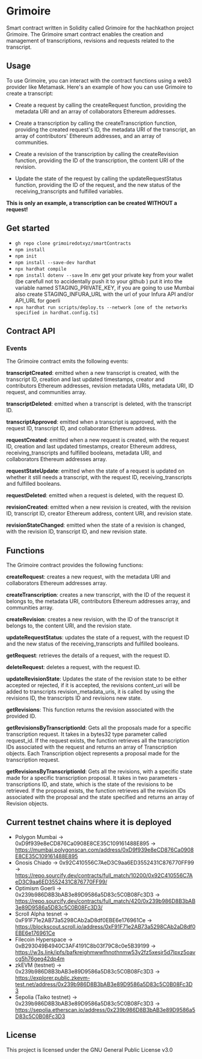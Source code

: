 # Grimoire
Smart contract written in Solidity called Grimoire for the hachkathon project Grimoire.
The Grimoire smart contract enables the creation and management of transcriptions, revisions and requests related to the transcript.

## Usage
To use Grimoire, you can interact with the contract functions using a web3 provider like Metamask. Here's an example of how you can use Grimoire to create a transcript:

* Create a request by calling the createRequest function, providing the metadata URI and an array of collaborators Ethereum addresses.

* Create a transcription by calling the createTranscription function, providing the created request's ID, the metadata URI of the transcript, an array of contributors' Ethereum addresses, and an array of communities.

* Create a revision of the transcription by calling the createRevision function, providing the ID of the transcription, the content URI of the revision.

* Update the state of the request by calling the updateRequestStatus function, providing the ID of the request, and the new status of the receiving_transcripts and fulfilled variables.

**This is only an example, a transcription can be created WITHOUT a request!**


## Get started

* `gh repo clone grimoiredotxyz/smartContracts`
* `npm install`
* `npm init`
* `npm install --save-dev hardhat`
* `npx hardhat compile`
* `npm install dotenv --save` In .env get your private key from your wallet (be carefull not to accidentally push it to your github ) put it into the variable named STAGING_PRIVATE_KEY, if you are going to use Mumbai also create STAGING_INFURA_URL with the url of your Infura API and/or API_URL for goerli 
* `npx hardhat run scripts/deploy.ts --network [one of the networks specified in hardhat.config.ts]`

## Contract API


### Events
The Grimoire contract emits the following events:

**transcriptCreated**: emitted when a new transcript is created, with the transcript ID, creation and last updated timestamps, creator and contributors Ethereum addresses, revision metadata URIs, metadata URI, ID request, and communities array.

**transcriptDeleted**: emitted when a transcript is deleted, with the transcript ID.

**transcriptApproved**: emitted when a transcript is approved, with the request ID, transcript ID, and collaborator Ethereum address.

**requestCreated**: emitted when a new request is created, with the request ID, creation and last updated timestamps, creator Ethereum address, receiving_transcripts and fulfilled booleans, metadata URI, and collaborators Ethereum addresses array.

**requestStateUpdate**: emitted when the state of a request is updated on whether it still needs a transcript, with the request ID, receiving_transcripts and fulfilled booleans.

**requestDeleted**: emitted when a request is deleted, with the request ID.

**revisionCreated**: emitted when a new revision is created, with the revision ID, transcript ID, creator Ethereum address, content URI, and revision state.

**revisionStateChanged**: emitted when the state of a revision is changed, with the revision ID, transcript ID, and new revision state.


## Functions
The Grimoire contract provides the following functions:

**createRequest**: creates a new request, with the metadata URI and collaborators Ethereum addresses array.

**createTranscription**: creates a new transcript, with the ID of the request it belongs to, the metadata URI, contributors Ethereum addresses array, and communities array.

**createRevision**: creates a new revision, with the ID of the transcript it belongs to, the content URI, and the revision state.

**updateRequestStatus**: updates the state of a request, with the request ID and the new status of the receiving_transcripts and fulfilled booleans.

**getRequest**: retrieves the details of a request, with the request ID.

**deleteRequest**: deletes a request, with the request ID.

**updateRevisionState**: Updates the state of the revision state to be either accepted or rejected, if it is accepted, the revisions content_uri will be added to transcripts revision_metadata_uris, it is called by using the revisions ID, the transcripts ID and revisions new state.

**getRevisions**: This function returns the revision associated with the provided ID.

**getRevisionsByTranscriptionId**: Gets all the proposals made for a specific transcription request. It takes in a bytes32 type parameter called request_id. If the request exists, the function retrieves all the transcription IDs associated with the request and returns an array of Transcription objects. Each Transcription object represents a proposal made for the transcription request.

**getRevisionsByTranscriptionId**: Gets all the revisions, with a specific state made for a specific transcription proposal. It takes in two parameters - transcriptions ID, and  state, which is the state of the revisions to be retrieved. If the proposal exists, the function retrieves all the revision IDs associated with the proposal and the state specified and returns an array of Revision objects.


## Current testnet chains where it is deployed
* Polygon Mumbai -> 0xD9f939e8eCD876Ca0908E8CE35C109161488E895 -> https://mumbai.polygonscan.com/address/0xD9f939e8eCD876Ca0908E8CE35C109161488E895
* Gnosis Chiado -> 0x92C410556C7AeD3C9aa6ED3552431C876770FF99 -> https://repo.sourcify.dev/contracts/full_match/10200/0x92C410556C7AeD3C9aa6ED3552431C876770FF99/ 
* Optimism Goerli -> 0x239b986D8B3bAB3e89D9586a5D83c5C0B08Fc3D3 -> https://repo.sourcify.dev/contracts/full_match/420/0x239b986D8B3bAB3e89D9586a5D83c5C0B08Fc3D3/
* Scroll Alpha tesnet -> 0xF91F71e2AB73a5298CAb2aD8df0EBE6e176961Ce -> https://blockscout.scroll.io/address/0xF91F71e2AB73a5298CAb2aD8df0EBE6e176961Ce
* Filecoin Hyperspace -> 0xB293049B4940C3AF4191C8b03f79C8c0e5B39199 -> https://w3s.link/ipfs/bafkreighmwwfhnothnmw53y2fz5xesjr5d7lpxz5oavcg5h76geg42dp4m
* zkEVM (testnet) -> 0x239b986D8B3bAB3e89D9586a5D83c5C0B08Fc3D3 -> https://explorer.public.zkevm-test.net/address/0x239b986D8B3bAB3e89D9586a5D83c5C0B08Fc3D3
* Sepolia (Taiko testnet) -> 0x239b986D8B3bAB3e89D9586a5D83c5C0B08Fc3D3 -> https://sepolia.etherscan.io/address/0x239b986D8B3bAB3e89D9586a5D83c5C0B08Fc3D3

## License
This project is licensed under the GNU General Public License v3.0
